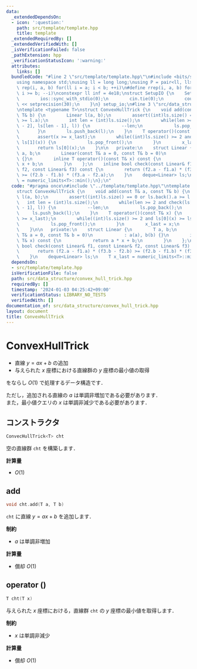 ```yaml
---
data:
  _extendedDependsOn:
  - icon: ':question:'
    path: src/template/template.hpp
    title: template
  _extendedRequiredBy: []
  _extendedVerifiedWith: []
  _isVerificationFailed: false
  _pathExtension: hpp
  _verificationStatusIcon: ':warning:'
  attributes:
    links: []
  bundledCode: "#line 2 \"src/template/template.hpp\"\n#include <bits/stdc++.h>\n\
    using namespace std;\nusing ll = long long;\nusing P = pair<ll, ll>;\n#define\
    \ rep(i, a, b) for(ll i = a; i < b; ++i)\n#define rrep(i, a, b) for(ll i = a;\
    \ i >= b; --i)\nconstexpr ll inf = 4e18;\nstruct SetupIO {\n    SetupIO() {\n\
    \        ios::sync_with_stdio(0);\n        cin.tie(0);\n        cout << fixed\
    \ << setprecision(30);\n    }\n} setup_io;\n#line 3 \"src/data_structure/convex_hull_trick.hpp\"\
    \ntemplate <typename T>\nstruct ConvexHullTrick {\n    void add(const T& a, const\
    \ T& b) {\n        Linear l(a, b);\n        assert((int)ls.size() == 0 or ls.back().a\
    \ >= l.a);\n        int len = (int)ls.size();\n        while(len >= 2 and check(ls[len\
    \ - 2], ls[len - 1], l)) {\n            --len;\n            ls.pop_back();\n \
    \       }\n        ls.push_back(l);\n    }\n    T operator()(const T& x) {\n \
    \       assert(x >= x_last);\n        while((int)ls.size() >= 2 and ls[0](x) >=\
    \ ls[1](x)) {\n            ls.pop_front();\n        }\n        x_last = x;\n \
    \       return ls[0](x);\n    }\n\n   private:\n    struct Linear {\n        T\
    \ a, b;\n        Linear(const T& a = 0, const T& b = 0)\n            : a(a), b(b)\
    \ {}\n        inline T operator()(const T& x) const {\n            return a *\
    \ x + b;\n        }\n    };\n    inline bool check(const Linear& f1, const Linear&\
    \ f2, const Linear& f3) const {\n        return (f2.a - f1.a) * (f3.b - f2.b)\
    \ >= (f2.b - f1.b) * (f3.a - f2.a);\n    }\n    deque<Linear> ls;\n    T x_last\
    \ = numeric_limits<T>::min();\n};\n"
  code: "#pragma once\n#include \"../template/template.hpp\"\ntemplate <typename T>\n\
    struct ConvexHullTrick {\n    void add(const T& a, const T& b) {\n        Linear\
    \ l(a, b);\n        assert((int)ls.size() == 0 or ls.back().a >= l.a);\n     \
    \   int len = (int)ls.size();\n        while(len >= 2 and check(ls[len - 2], ls[len\
    \ - 1], l)) {\n            --len;\n            ls.pop_back();\n        }\n   \
    \     ls.push_back(l);\n    }\n    T operator()(const T& x) {\n        assert(x\
    \ >= x_last);\n        while((int)ls.size() >= 2 and ls[0](x) >= ls[1](x)) {\n\
    \            ls.pop_front();\n        }\n        x_last = x;\n        return ls[0](x);\n\
    \    }\n\n   private:\n    struct Linear {\n        T a, b;\n        Linear(const\
    \ T& a = 0, const T& b = 0)\n            : a(a), b(b) {}\n        inline T operator()(const\
    \ T& x) const {\n            return a * x + b;\n        }\n    };\n    inline\
    \ bool check(const Linear& f1, const Linear& f2, const Linear& f3) const {\n \
    \       return (f2.a - f1.a) * (f3.b - f2.b) >= (f2.b - f1.b) * (f3.a - f2.a);\n\
    \    }\n    deque<Linear> ls;\n    T x_last = numeric_limits<T>::min();\n};"
  dependsOn:
  - src/template/template.hpp
  isVerificationFile: false
  path: src/data_structure/convex_hull_trick.hpp
  requiredBy: []
  timestamp: '2024-01-03 04:25:42+09:00'
  verificationStatus: LIBRARY_NO_TESTS
  verifiedWith: []
documentation_of: src/data_structure/convex_hull_trick.hpp
layout: document
title: ConvexHullTrick
---
```


# ConvexHullTrick

- 直線 $y = ax + b$ の追加
- 与えられた $x$ 座標における直線群の $y$ 座標の最小値の取得

をならし $O(1)$ で処理するデータ構造です．

ただし，追加される直線の $a$ は単調非増加である必要があります．<br>
また，最小値クエリの $x$ は単調非減少である必要があります．

## コンストラクタ

```cpp
ConvecHullTrick<T> cht
```

空の直線群 `cht` を構築します．

**計算量**

- $O(1)$

## add

```cpp
void cht.add(T a, T b)
```

`cht` に直線 $y = ax + b$ を追加します．

**制約**

- $a$ は単調非増加

**計算量**

- 償却 $O(1)$

## operator ()

```cpp
T cht(T x)
```

与えられた $x$ 座標における，直線群 `cht` の $y$ 座標の最小値を取得します．

**制約**

- $x$ は単調非減少

**計算量**

- 償却 $O(1)$